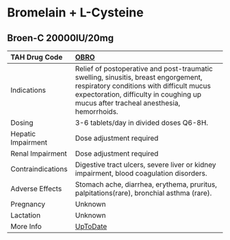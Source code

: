 # Bromelain + L-Cysteine

## Broen-C 20000IU/20mg

| TAH Drug Code      | [OBRO](https://www.tahsda.org.tw/drugs/hissearch.php?drug_code=OBRO)                                                                                                                                                   |
|:-------------------|:-----------------------------------------------------------------------------------------------------------------------------------------------------------------------------------------------------------------------|
| Indications        | Relief of postoperative and post-traumatic swelling, sinusitis, breast engorgement, respiratory conditions with difficult mucus expectoration, difficulty in coughing up mucus after tracheal anesthesia, hemorrhoids. |
| Dosing             | 3-6 tablets/day in divided doses Q6-8H.                                                                                                                                                                                |
| Hepatic Impairment | Dose adjustment required                                                                                                                                                                                               |
| Renal Impairment   | Dose adjustment required                                                                                                                                                                                               |
| Contraindications  | Digestive tract ulcers, severe liver or kidney impairment, blood coagulation disorders.                                                                                                                                |
| Adverse Effects    | Stomach ache, diarrhea, erythema, pruritus, palpitations(rare), bronchial asthma (rare).                                                                                                                               |
| Pregnancy          | Unknown                                                                                                                                                                                                                |
| Lactation          | Unknown                                                                                                                                                                                                                |
| More Info          | [UpToDate](https://www.uptodate.com/contents/bromelain-and-l-cysteine-drug-information)                                                                                                                                |

